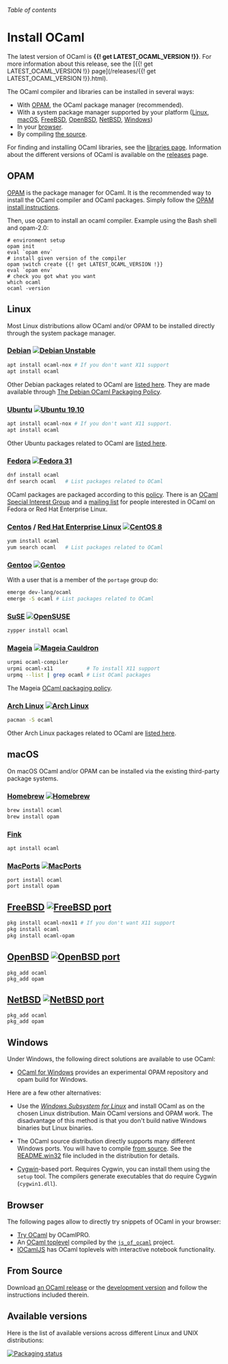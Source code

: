 <!-- ((! set title Install OCaml !)) ((! set documentation !)) -->

*Table of contents*

# Install OCaml

The latest version of OCaml is **{{! get LATEST_OCAML_VERSION !}}**.
For more information about this release, see the
[{{! get LATEST_OCAML_VERSION !}} page](/releases/{{! get LATEST_OCAML_VERSION !}}.html).

The OCaml compiler and libraries can be installed in several ways:

* With [OPAM](#OPAM), the OCaml package manager (recommended).
* With a system package manager supported by your platform
  ([Linux](#Linux), [macOS](#macOS), [FreeBSD](#FreeBSD),
   [OpenBSD](#OpenBSD), [NetBSD](#NetBSD), [Windows](#Windows))
* In your [browser](#Browser).
* By compiling [the source](#From-Source).

For finding and installing OCaml libraries, see the
[libraries page](/learn/libraries.html). Information about the
different versions of OCaml is available on the [releases](/releases/)
page.

## OPAM

[OPAM](https://opam.ocaml.org/) is the package manager for OCaml. It is
the recommended way to install the OCaml compiler and OCaml
packages. Simply follow the
[OPAM install instructions](https://opam.ocaml.org/doc/Install.html).

Then, use opam to install an ocaml compiler.
Example using the Bash shell and opam-2.0:
```
# environment setup
opam init
eval `opam env`
# install given version of the compiler
opam switch create {{! get LATEST_OCAML_VERSION !}}
eval `opam env`
# check you got what you want
which ocaml
ocaml -version
```

## Linux

Most Linux distributions allow OCaml and/or OPAM to be installed
directly through the system package manager.

### [Debian](https://www.debian.org/) [![Debian Unstable](https://repology.org/badge/version-only-for-repo/debian_unstable/ocaml.svg)](https://repology.org/metapackage/ocaml)


```bash
apt install ocaml-nox # If you don't want X11 support
apt install ocaml
```

Other Debian packages related to OCaml are
[listed here](http://packages.debian.org/search?keywords=ocaml&searchon=all&suite=testing&section=all).
They are made available through
[The Debian OCaml Packaging Policy](http://pkg-ocaml-maint.alioth.debian.org/ocaml_packaging_policy.html/index.html).

### [Ubuntu](https://www.ubuntu.com/) [![Ubuntu 19.10](https://repology.org/badge/version-only-for-repo/ubuntu_19_10/ocaml.svg)](https://repology.org/metapackage/ocaml)


```bash
apt install ocaml-nox # If you don't want X11 support.
apt install ocaml
```

Other Ubuntu packages related to OCaml are
[listed here](http://packages.ubuntu.com/search?keywords=ocaml).

### [Fedora](https://getfedora.org/) [![Fedora 31](https://repology.org/badge/version-only-for-repo/fedora_31/ocaml.svg)](https://repology.org/metapackage/ocaml)


```bash
dnf install ocaml
dnf search ocaml   # List packages related to OCaml
```

OCaml packages are packaged according to this
[policy](http://fedoraproject.org/wiki/Packaging/OCaml).
There is an
[OCaml Special Interest Group](http://fedoraproject.org/wiki/SIGs/OCaml)
and a
[mailing list](https://lists.fedoraproject.org/mailman/listinfo/Ocaml-devel)
for people interested in OCaml on Fedora or Red Hat Enterprise Linux.


### [Centos](https://www.centos.org/) / [Red Hat Enterprise Linux](http://www.redhat.com/en/technologies/linux-platforms/enterprise-linux) [![CentOS 8](https://repology.org/badge/version-only-for-repo/centos_8/ocaml.svg)](https://repology.org/metapackage/ocaml)


```bash
yum install ocaml
yum search ocaml   # List packages related to OCaml
```

### [Gentoo](https://www.gentoo.org/) [![Gentoo](https://repology.org/badge/version-only-for-repo/gentoo/ocaml.svg)](https://repology.org/metapackage/ocaml)


With a user that is a member of the `portage` group do:

```bash
emerge dev-lang/ocaml
emerge -S ocaml # List packages related to OCaml
```

### [SuSE](https://www.suse.com/) [![OpenSUSE](https://repology.org/badge/version-only-for-repo/opensuse_tumbleweed/ocaml.svg)](https://repology.org/metapackage/ocaml)


```bash
zypper install ocaml
```

### [Mageia](https://www.mageia.org/) [![Mageia Cauldron](https://repology.org/badge/version-only-for-repo/mageia_cauldron/ocaml.svg)](https://repology.org/metapackage/ocaml)


```bash
urpmi ocaml-compiler
urpmi ocaml-x11           # To install X11 support
urpmq --list | grep ocaml # List OCaml packages
```

The Mageia [OCaml packaging policy](https://wiki.mageia.org/en/OCaml_policy).

### [Arch Linux](http://www.archlinux.org/) [![Arch Linux](https://repology.org/badge/version-only-for-repo/arch/ocaml.svg)](https://repology.org/metapackage/ocaml)


```bash
pacman -S ocaml
```

Other Arch Linux packages related to OCaml are
[listed here](https://www.archlinux.org/packages/?q=ocaml).

## macOS

On macOS OCaml and/or OPAM can be installed via the existing third-party
package systems.

### [Homebrew](http://brew.sh/) [![Homebrew](https://repology.org/badge/version-only-for-repo/homebrew/ocaml.svg)](https://repology.org/metapackage/ocaml)


```bash
brew install ocaml
brew install opam
```

###  [Fink](http://www.finkproject.org/)

```bash
apt install ocaml
```

### [MacPorts](http://www.macports.org/) [![MacPorts](https://repology.org/badge/version-only-for-repo/macports/ocaml.svg)](https://repology.org/metapackage/ocaml)


```
port install ocaml
port install opam
```

## [FreeBSD](https://www.freebsd.org/) [![FreeBSD port](https://repology.org/badge/version-only-for-repo/freebsd/ocaml.svg)](https://repology.org/metapackage/ocaml)

```bash
pkg install ocaml-nox11 # If you don't want X11 support
pkg install ocaml
pkg install ocaml-opam
```

## [OpenBSD](https://www.openbsd.org/) [![OpenBSD port](https://repology.org/badge/version-only-for-repo/openbsd/ocaml.svg)](https://repology.org/metapackage/ocaml)

```
pkg_add ocaml
pkg_add opam
```

## [NetBSD](https://www.netbsd.org/) [![NetBSD port](https://repology.org/badge/version-only-for-repo/pkgsrc_current/ocaml.svg)](https://repology.org/metapackage/ocaml)

```
pkg_add ocaml
pkg_add opam
```

## Windows

Under Windows, the following direct solutions are available to use OCaml:

* [OCaml for Windows](https://fdopen.github.io/opam-repository-mingw/)
  provides an experimental OPAM repository and opam build for Windows.

Here are a few other alternatives:

* Use the *[Windows Subsystem for
  Linux](https://docs.microsoft.com/en-us/windows/wsl/about)* and install OCaml
  as on the chosen Linux distribution. Main OCaml versions and OPAM work.  The
  disadvantage of this method is that you don't build native Windows binaries
  but Linux binaries.

* The OCaml source distribution directly supports many different Windows
  ports. You will have to compile
  [from source](#From-Source). See the
  [README.win32](https://github.com/ocaml/ocaml/blob/trunk/README.win32.adoc)
  file included in the distribution for details.

* [Cygwin](http://cygwin.com/)-based port. Requires Cygwin, you can
  install them using the `setup` tool. The compilers generate executables
  that do require Cygwin (`cygwin1.dll`).

## Browser

The following pages allow to directly try snippets of
OCaml in your browser:

* [Try OCaml](https://try.ocamlpro.com/) by OCamlPRO.
* An
  [OCaml toplevel](http://ocsigen.org/js_of_ocaml/dev/manual/files/toplevel/index.html)
  compiled by the [`js_of_ocaml`](http://ocsigen.org/js_of_ocaml/)
  project.
* [IOCamlJS](https://andrewray.github.io/iocamljs/) has OCaml toplevels
  with interactive notebook functionality.

## From Source

Download [an OCaml release](/releases/) or the
[development version](https://github.com/ocaml/ocaml) and follow the
instructions included therein.

## Available versions

Here is the list of available versions across different Linux and UNIX distributions:

[![Packaging status](https://repology.org/badge/vertical-allrepos/ocaml.svg)](https://repology.org/metapackage/ocaml)



